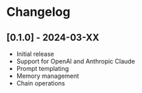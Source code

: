 # Changelog

## [0.1.0] - 2024-03-XX

- Initial release
- Support for OpenAI and Anthropic Claude
- Prompt templating
- Memory management
- Chain operations
